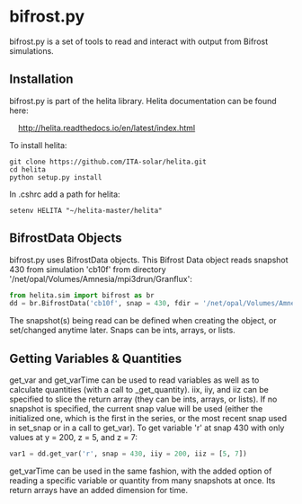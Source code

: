 bifrost.py
==========

bifrost.py is a set of tools to read and interact with output from Bifrost simulations.

Installation
------------

bifrost.py is part of the helita library. Helita documentation can be found here: 

&nbsp;&nbsp;&nbsp; http://helita.readthedocs.io/en/latest/index.html

To install helita:

  ```
  git clone https://github.com/ITA-solar/helita.git
  cd helita
  python setup.py install
  ```

In .cshrc add a path for helita: <br />

  ```
  setenv HELITA "~/helita-master/helita"
  ```

BifrostData Objects
-------------------

bifrost.py uses BifrostData objects. This Bifrost Data object reads snapshot 430 from simulation 'cb10f' from directory '/net/opal/Volumes/Amnesia/mpi3drun/Granflux':

```python
from helita.sim import bifrost as br
dd = br.BifrostData('cb10f', snap = 430, fdir = '/net/opal/Volumes/Amnesia/mpi3drun/Granflux')
```
The snapshot(s) being read can be defined when creating the object, or set/changed anytime later. Snaps can be ints, arrays, or lists. 

Getting Variables & Quantities
------------------------------

get_var and get_varTime can be used to read variables as well as to calculate quantities (with a call to _get_quantity). iix, iiy, and iiz can be specified to slice the return array (they can be ints, arrays, or lists). If no snapshot is specified, the current snap value will be used (either the initialized one, which is the first in the series, or the most recent snap used in set_snap or in a call to get_var). To get variable 'r' at snap 430 with only values at y = 200, z = 5, and z = 7:

```python
var1 = dd.get_var('r', snap = 430, iiy = 200, iiz = [5, 7])
```

get_varTime can be used in the same fashion, with the added option of reading a specific variable or quantity from many snapshots at once. Its return arrays have an added dimension for time.
